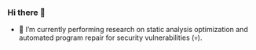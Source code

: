 ### Hi there 👋

- 🔭 I’m currently performing research on static analysis optimization and automated program repair for security vulnerabilities (💀).

